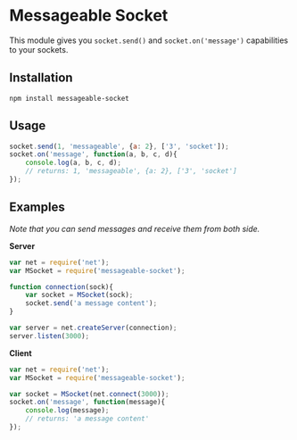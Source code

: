 # Messageable Socket
This module gives you `socket.send()` and `socket.on('message')` capabilities to your sockets.

## Installation
```
npm install messageable-socket
```

## Usage
```javascript
socket.send(1, 'messageable', {a: 2}, ['3', 'socket']);
socket.on('message', function(a, b, c, d){
    console.log(a, b, c, d);
    // returns: 1, 'messageable', {a: 2}, ['3', 'socket']
});
```

## Examples
*Note that you can send messages and receive them from both side.*

**Server**
```javascript
var net = require('net');
var MSocket = require('messageable-socket');

function connection(sock){
    var socket = MSocket(sock);
    socket.send('a message content');
}

var server = net.createServer(connection);
server.listen(3000);
```

**Client**
```javascript
var net = require('net');
var MSocket = require('messageable-socket');

var socket = MSocket(net.connect(3000));
socket.on('message', function(message){
    console.log(message);
    // returns: 'a message content'
});
```
